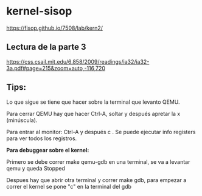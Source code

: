 # kernel-sisop
https://fisop.github.io/7508/lab/kern2/

## Lectura de la parte 3

https://css.csail.mit.edu/6.858/2009/readings/ia32/ia32-3a.pdf#page=215&zoom=auto,-116,720

## Tips:
 Lo que sigue se tiene que hacer sobre la terminal que levanto QEMU.
 
 Para cerrar QEMU hay que hacer Ctrl-A, soltar y después apretar la x (minúscula).
 
 Para entrar al monitor: Ctrl-A y después c . Se puede ejecutar info registers
 para ver todos los registros.
 
 **Para debuggear sobre el kernel:**
 
 Primero se debe correr make qemu-gdb en una terminal, se va a levantar qemu 
 y queda Stopped
 
 Despues hay que abrir otra terminal y correr make gdb, para empezar
  a correr el kernel se pone "c" en la terminal del gdb
